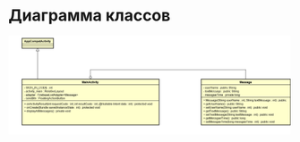# Диаграмма классов

![Диаграмма классов](https://github.com/PavelPiuta/Messenger/blob/main/Diagrams/dgr%20class/class.png)
